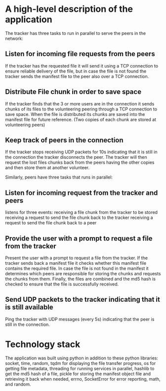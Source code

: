 # A high-level description of the application
The tracker has three tasks to run in parallel to serve the peers in the network:

## Listen for incoming file requests from the peers

If the tracker has the requested file it will send it using a TCP connection to ensure reliable delivery of the file, but in case the file is not found the tracker sends the manifest file to the peer also over a TCP connection.

## Distribute File chunk in order to save space

If the tracker finds that the 3 or more users are in the connection it sends chunks of its files to the volunteering peering through a TCP connection to save space. When the file is distributed its chunks are saved into the manifest file for future reference. (Two copies of each chunk are stored at volunteering peers)

## Keep track of peers in the connection

If the tracker stops receiving UDP packets for 10s indicating that it is still in the connection the tracker disconnects the peer. The tracker will then request the lost files chunks back from the peers having the other copies and then store them at another volunteer.

Similarly, peers have three tasks that runs in parallel:

## Listen for incoming request from the tracker and peers
 listens for three events:
receiving a file chunk from the tracker to be stored
receiving a request to send the file chunk back to the tracker
receiving a request to send the file chunk back to a peer

## Provide the user with a prompt to request a file from the tracker
Present the user with a prompt to request a file from the tracker. If the tracker sends back a manifest file it checks whether this manifest file contains the required file. In case the file is not found in the manifest it determines which peers are responsible for storing the chunks and requests the chunks from them. Finally, the files are combined and the md5 hash is checked to ensure that the file is successfully received.

## Send UDP packets to the tracker indicating that it is still available 
Ping the tracker with UDP messages (every 5s) indicating that the peer is still in the connection.

# Technology stack
The application was built using python in addition to these python libraries: socket, time, random, tqdm for displaying the file transfer progress, os for getting file metadata, threading for running services in parallel, hashlib to get the md5 hash of a file, pickle for storing the manifest object file and retrieving it back when needed, errno, SocketError for error reporting, math, and random.
